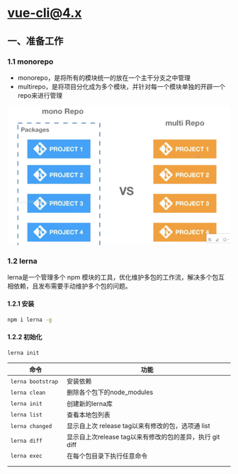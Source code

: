 # vue-cli@4.x

## 一、准备工作

### 1.1 monorepo

* monorepo，是将所有的模块统一的放在一个主干分支之中管理
* multirepo，是将项目分化成为多个模块，并针对每一个模块单独的开辟一个repo来进行管理

![mono_multi_repo.png](./img/mono_multi_repo.png)



### 1.2 lerna

lerna是一个管理多个 npm 模块的工具，优化维护多包的工作流，解决多个包互相依赖，且发布需要手动维护多个包的问题。

#### 1.2.1 安装

```bash
npm i lerna -g
```

#### 1.2.2 初始化

```bash
lerna init
```

| 命令               | 功能                                                     |
| ------------------ | -------------------------------------------------------- |
| `lerna bootstrap ` | 安装依赖                                                 |
| `lerna clean`      | 删除各个包下的node_modules                               |
| `lerna init`       | 创建新的lerna库                                          |
| `lerna list`       | 查看本地包列表                                           |
| `lerna changed`    | 显示自上次 release tag以来有修改的包，选项通 list        |
| `lerna diff`       | 显示自上次release tag以来有修改的包的差异，执行 git diff |
| `lerna exec`       | 在每个包目录下执行任意命令                               |
|                    |                                                          |
|                    |                                                          |

